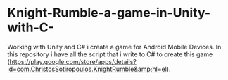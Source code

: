 # Knight-Rumble-a-game-in-Unity-with-C-
Working with Unity and C# i create a game for Android Mobile Devices. In this repository i have all the script that i write to C# to create this game (https://play.google.com/store/apps/details?id=com.ChristosSotiropoulos.KnightRumble&amp;hl=el).
